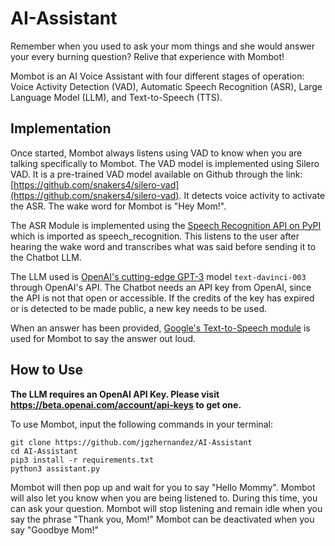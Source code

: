 # AI-Assistant

Remember when you used to ask your mom things and she would answer your every burning question? Relive that experience with Mombot!

Mombot is an AI Voice Assistant with four different stages of operation: Voice Activity Detection (VAD), Automatic Speech Recognition (ASR), Large Language Model (LLM), and Text-to-Speech (TTS).

## Implementation

Once started, Mombot always listens using VAD to know when you are talking specifically to Mombot.
The VAD model is implemented using Silero VAD.
It is a pre-trained VAD model available on Github through the link: [https://github.com/snakers4/silero-vad](https://github.com/snakers4/silero-vad).
It detects voice activity to activate the ASR.
The wake word for Mombot is "Hey Mom!".

The ASR Module is implemented using the [Speech Recognition API on PyPI](https://pypi.org/project/SpeechRecognition/) which is imported as speech_recognition.
This listens to the user after hearing the wake word and transcribes what was said before sending it to the Chatbot LLM. 

The LLM used is [OpenAI's cutting-edge GPT-3](https://beta.openai.com/docs/models/gpt-3) model `text-davinci-003` through OpenAI's API.
The Chatbot needs an API key from OpenAI, since the API is not that open or accessible.
If the credits of the key has expired or is detected to be made public, a new key needs to be used. 

When an answer has been provided, [Google's Text-to-Speech module](https://pypi.org/project/gTTS/) is used for Mombot to say the answer out loud.

## How to Use

**The LLM requires an OpenAI API Key.
Please visit https://beta.openai.com/account/api-keys to get one.**

To use Mombot, input the following commands in your terminal:
```
git clone https://github.com/jgzhernandez/AI-Assistant
cd AI-Assistant
pip3 install -r requirements.txt
python3 assistant.py
```
Mombot will then pop up and wait for you to say "Hello Mommy".
Mombot will also let you know when you are being listened to.
During this time, you can ask your question.
Mombot will stop listening and remain idle when you say the phrase "Thank you, Mom!" 
Mombot can be deactivated when you say "Goodbye Mom!"
